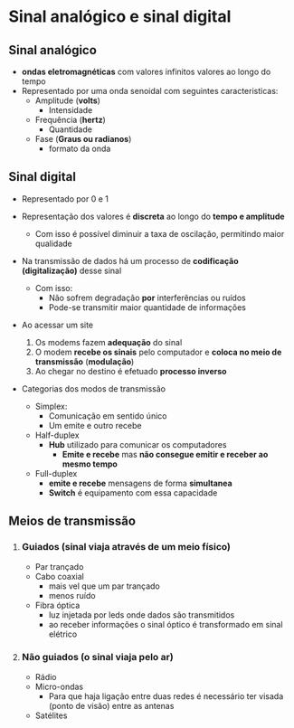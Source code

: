 # Sinal analógico e sinal digital

## Sinal analógico
- **ondas eletromagnéticas** com valores infinitos valores ao longo do tempo
- Representado por uma onda senoidal com seguintes caracteristicas:
    - Amplitude (**volts**)
        - Intensidade
    - Frequência (**hertz**)
        - Quantidade
    - Fase (**Graus ou radianos**)
        - formato da onda

## Sinal digital
- Representado por 0 e 1
- Representação dos valores é **discreta** ao longo do **tempo e amplitude**
    - Com isso é possível diminuir a taxa de oscilação, permitindo maior qualidade
- Na transmissão de dados há um processo de **codificação (digitalização)** desse sinal
    - Com isso:
        - Não sofrem degradação **por** interferências ou ruídos
        - Pode-se transmitir maior quantidade de informações
- Ao acessar um site
    1. Os modems fazem **adequação** do sinal
    2. O modem **recebe os sinais** pelo computador e **coloca no meio de transmissão** (**modulação**)
    3. Ao chegar no destino é efetuado **processo inverso**

- Categorias dos modos de transmissão
    - Simplex: 
        - Comunicação em sentido único
        - Um emite e outro recebe
    - Half-duplex
        - **Hub** utilizado para comunicar os computadores
            - **Emite e recebe** mas **não consegue emitir e receber ao mesmo tempo**
    - Full-duplex
        - **emite e recebe** mensagens de forma **simultanea**
        - **Switch** é equipamento com essa capacidade

## Meios de transmissão
1. ### Guiados (sinal viaja através de um meio físico)
    - Par trançado
    - Cabo coaxial
        - mais vel que um par trançado
        - menos ruído
    - Fibra óptica
        - luz injetada por leds onde dados são transmitidos
        - ao receber informações o sinal óptico é transformado em sinal elétrico

2. ### Não guiados (o sinal viaja pelo ar)
    - Rádio
    - Micro-ondas
        - Para que haja ligação entre duas redes é necessário ter visada (ponto de visão) entre as antenas        
    - Satélites